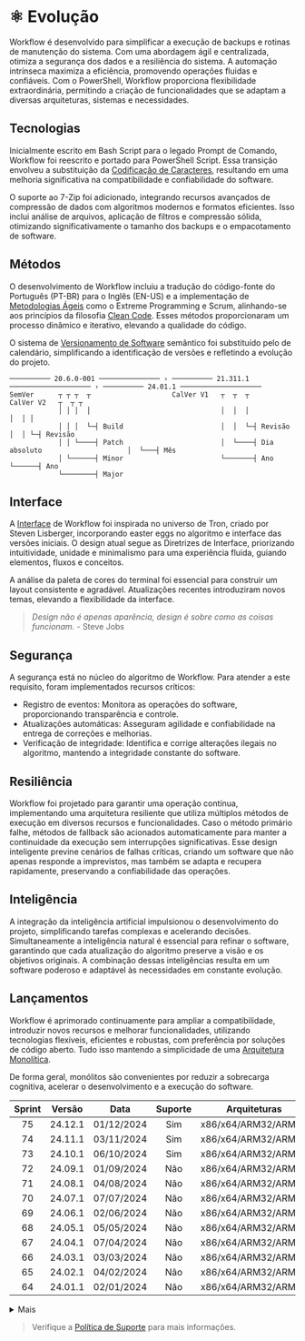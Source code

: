 # :atom_symbol: Evolução
Workflow é desenvolvido para simplificar a execução de backups e rotinas de manutenção do sistema. Com uma abordagem ágil e centralizada, otimiza a segurança dos dados e a resiliência do sistema. A automação intrínseca maximiza a eficiência, promovendo operações fluidas e confiáveis. Com o PowerShell, Workflow proporciona flexibilidade extraordinária, permitindo a criação de funcionalidades que se adaptam a diversas arquiteturas, sistemas e necessidades.

## Tecnologias
Inicialmente escrito em Bash Script para o legado Prompt de Comando, Workflow foi reescrito e portado para PowerShell Script. Essa transição envolveu a substituição da [Codificação de Caracteres][Codificação de Caracteres], resultando em uma melhoria significativa na compatibilidade e confiabilidade do software.

O suporte ao 7-Zip foi adicionado, integrando recursos avançados de compressão de dados com algoritmos modernos e formatos eficientes. Isso inclui análise de arquivos, aplicação de filtros e compressão sólida, otimizando significativamente o tamanho dos backups e o empacotamento de software.

## Métodos
O desenvolvimento de Workflow incluiu a tradução do código-fonte do Português (PT-BR) para o Inglês (EN-US) e a implementação de [Metodologias Ágeis][Metodologias Ágeis] como o Extreme Programming e Scrum, alinhando-se aos princípios da filosofia [Clean Code][Clean Code]. Esses métodos proporcionaram um processo dinâmico e iterativo, elevando a qualidade do código.

O sistema de [Versionamento de Software][Versionamento de Software] semântico foi substituído pelo de calendário, simplificando a identificação de versões e refletindo a evolução do projeto.

```
────────── 20.6.0-001 ─────────────── › ────────── 21.311.1 ──────────────────── › ────────── 24.01.1 ────────────────────
SemVer      ┬ ┬ ┬  ┬                    CalVer V1   ┬  ┬  ┬                        CalVer V2   ┬  ┬ ┬
            │ │ │  │                                │  │  │                                    │  │ │
            │ │ │  └─┤ Build                        │  │  └─┤ Revisão                          │  │ └─┤ Revisão
            │ │ └────┤ Patch                        │  └────┤ Dia absoluto                     │  └───┤ Mês
            │ └──────┤ Minor                        └───────┤ Ano                              └──────┤ Ano
            └────────┤ Major
```

## Interface
A [Interface][Interface] de Workflow foi inspirada no universo de Tron, criado por Steven Lisberger, incorporando easter eggs no algoritmo e interface das versões iniciais. O design atual segue as Diretrizes de Interface, priorizando intuitividade, unidade e minimalismo para uma experiência fluida, guiando elementos, fluxos e conceitos.

A análise da paleta de cores do terminal foi essencial para construir um layout consistente e agradável. Atualizações recentes introduziram novos temas, elevando a flexibilidade da interface.

> _Design não é apenas aparência, design é sobre como as coisas funcionam._ - Steve Jobs

## Segurança
A segurança está no núcleo do algoritmo de Workflow. Para atender a este requisito, foram implementados recursos críticos:

- Registro de eventos: Monitora as operações do software, proporcionando transparência e controle.
- Atualizações automáticas: Asseguram agilidade e confiabilidade na entrega de correções e melhorias.
- Verificação de integridade: Identifica e corrige alterações ilegais no algoritmo, mantendo a integridade constante do software.

## Resiliência
Workflow foi projetado para garantir uma operação contínua, implementando uma arquitetura resiliente que utiliza múltiplos métodos de execução em diversos recursos e funcionalidades. Caso o método primário falhe, métodos de fallback são acionados automaticamente para manter a continuidade da execução sem interrupções significativas. Esse design inteligente previne cenários de falhas críticas, criando um software que não apenas responde a imprevistos, mas também se adapta e recupera rapidamente, preservando a confiabilidade das operações.

## Inteligência
A integração da inteligência artificial impulsionou o desenvolvimento do projeto, simplificando tarefas complexas e acelerando decisões. Simultaneamente a inteligência natural é essencial para refinar o software, garantindo que cada atualização do algoritmo preserve a visão e os objetivos originais. A combinação dessas inteligências resulta em um software poderoso e adaptável às necessidades em constante evolução.

## Lançamentos
Workflow é aprimorado continuamente para ampliar a compatibilidade, introduzir novos recursos e melhorar funcionalidades, utilizando tecnologias flexíveis, eficientes e robustas, com preferência por soluções de código aberto. Tudo isso mantendo a simplicidade de uma [Arquitetura Monolítica][Arquitetura Monolítica].

De forma geral, monólitos são convenientes por reduzir a sobrecarga cognitiva, acelerar o desenvolvimento e a execução do software.

|Sprint|Versão    |Data      |Suporte|Arquiteturas       |Sistemas       |Crescimento|
|:----:|:--------:|:--------:|:-----:|:-----------------:|:-------------:|:---------:|
|75    |24.12.1   |01/12/2024|Sim    |x86/x64/ARM32/ARM64|Windows/Linux  |+04,27%    |
|74    |24.11.1   |03/11/2024|Sim    |x86/x64/ARM32/ARM64|Windows/Linux  |+11,21%    |
|73    |24.10.1   |06/10/2024|Sim    |x86/x64/ARM32/ARM64|Windows/Linux  |+09,93%    |
|72    |24.09.1   |01/09/2024|Não    |x86/x64/ARM32/ARM64|Windows        |+00,36%    |
|71    |24.08.1   |04/08/2024|Não    |x86/x64/ARM32/ARM64|Windows        |-03,80%    |
|70    |24.07.1   |07/07/2024|Não    |x86/x64/ARM32/ARM64|Windows        |+01,28%    |
|69    |24.06.1   |02/06/2024|Não    |x86/x64/ARM32/ARM64|Windows        |+00,11%    |
|68    |24.05.1   |05/05/2024|Não    |x86/x64/ARM32/ARM64|Windows        |-04,03%    |
|67    |24.04.1   |07/04/2024|Não    |x86/x64/ARM32/ARM64|Windows        |-08,97%    |
|66    |24.03.1   |03/03/2024|Não    |x86/x64/ARM32/ARM64|Windows        |+09,08%    |
|65    |24.02.1   |04/02/2024|Não    |x86/x64/ARM32/ARM64|Windows        |+04,57%    |
|64    |24.01.1   |02/01/2024|Não    |x86/x64/ARM32/ARM64|Windows        |+05,27%    |

<details>
<summary>Mais</summary>

|Sprint|Versão    |Data      |Suporte|Arquiteturas       |Sistemas       |Crescimento|
|:----:|:--------:|:--------:|:-----:|:-----------------:|:-------------:|:---------:|
|63    |23.340.1  |06/12/2023|Não    |x86/x64/ARM32/ARM64|Windows        |+04,34%    |
|62    |23.310.1  |06/11/2023|Não    |x86/x64/ARM32/ARM64|Windows        |-01,54%    |
|61    |23.280.1  |07/10/2023|Não    |x86/x64/ARM32/ARM64|Windows        |-03,82%    |
|60    |23.250.1  |07/09/2023|Não    |x86/x64/ARM32/ARM64|Windows        |+08,39%    |
|59    |23.220.1  |08/08/2023|Não    |x86/x64/ARM32/ARM64|Windows        |-01,93%    |
|58    |23.190.1  |09/07/2023|Não    |x86/x64/ARM32/ARM64|Windows        |-03,21%    |
|57    |23.160.1  |09/06/2023|Não    |x86/x64/ARM32/ARM64|Windows        |-02,89%    |
|56    |23.130.1  |10/05/2023|Não    |x86/x64/ARM32/ARM64|Windows        |+01,80%    |
|55    |23.100.1  |10/04/2023|Não    |x86/x64/ARM32/ARM64|Windows        |+05,64%    |
|54    |23.070.1  |11/03/2023|Não    |x86/x64/ARM32/ARM64|Windows        |+07,91%    |
|53    |23.040.1  |09/02/2023|Não    |x86/x64/ARM32/ARM64|Windows        |-11,74%    |
|52    |23.010.1  |10/01/2023|Não    |x86/x64/ARM32/ARM64|Windows        |+06,85%    |
|51    |22.340.1  |06/12/2022|Não    |x86/x64/ARM32/ARM64|Windows        |+06,12%    |
|50    |22.310.1  |06/11/2022|Não    |x86/x64/ARM32/ARM64|Windows        |-00,93%    |
|49    |22.280.1  |07/10/2022|Não    |x86/x64/ARM32/ARM64|Windows        |+01,95%    |
|48    |22.260.1  |17/09/2022|Não    |x86/x64/ARM32/ARM64|Windows        |+03,74%    |
|47    |22.250.1  |07/09/2022|Não    |x86/x64/ARM32/ARM64|Windows        |+13,72%    |
|46    |22.230.1  |18/08/2022|Não    |x86/x64/ARM32/ARM64|Windows        |+02,94%    |
|45    |22.190.2  |09/07/2022|Não    |x86/x64/ARM32/ARM64|Windows        |+01,62%    |
|44    |22.190.1  |09/07/2022|Não    |x86/x64/ARM32/ARM64|Windows        |+02,33%    |
|43    |22.130.1  |10/05/2022|Não    |x86/x64/ARM32/ARM64|Windows        |-03,77%    |
|42    |22.120.1  |30/04/2022|Não    |x86/x64/ARM32/ARM64|Windows        |+01,43%    |
|41    |22.110.1  |21/04/2022|Não    |x86/x64/ARM32/ARM64|Windows        |+01,95%    |
|40    |22.100.1  |10/04/2022|Não    |x86/x64/ARM32/ARM64|Windows        |+00,73%    |
|39    |22.090.1  |30/03/2022|Não    |x86/x64/ARM32/ARM64|Windows        |+07,06%    |
|38    |22.080.1  |21/03/2022|Não    |x86/x64/ARM32/ARM64|Windows        |+06,01%    |
|37    |22.070.1  |11/03/2022|Não    |x86/x64/ARM32/ARM64|Windows        |+06,05%    |
|36    |22.60.1   |01/03/2022|Não    |x86/x64/ARM32/ARM64|Windows        |+08,15%    |
|35    |22.50.1   |19/02/2022|Não    |x86/x64/ARM32/ARM64|Windows        |+41,45%    |
|34    |22.40.1   |09/02/2022|Não    |x86/x64/ARM32/ARM64|Windows        |+08,30%    |
|33    |22.30.1   |30/01/2022|Não    |x86/x64/ARM32/ARM64|Windows        |+05,61%    |
|32    |22.20.1   |20/01/2022|Não    |x86/x64/ARM32/ARM64|Windows        |+03,71%    |
|31    |22.10.1   |10/01/2022|Não    |x86/x64/ARM32/ARM64|Windows        |+00,81%    |
|30    |22.1.1    |01/01/2022|Não    |x86/x64/ARM32/ARM64|Windows        |+14,72%    |
|29    |21.330.1  |23/11/2021|Não    |x86/x64            |Windows        |+16,68%    |
|28    |21.323.1  |19/11/2021|Não    |x86/x64            |Windows        |+19,74%    |
|27    |21.319.1  |15/11/2021|Não    |x86/x64            |Windows        |+16,26%    |
|26    |21.313.1  |09/11/2021|Não    |x86/x64            |Windows        |+05,02%    |
|25    |21.311.1  |07/11/2021|Não    |x86/x64            |Windows        |+03,26%    |
|24    |20.6.0-001|2021/2    |Não    |x86/x64            |Windows        |+04,17%    |
|23    |19.9.2-001|2021/2    |Não    |x86/x64            |Windows        |-20,98%    |
|22    |18.9.3-001|2021/2    |Não    |x86/x64            |Windows        |+27,93%    |
|21    |17.9.5-001|2021/2    |Não    |x86/x64            |Windows        |+21,17%    |
|20    |16.9.1-001|2021/2    |Não    |x86/x64            |Windows        |+02,12%    |
|19    |15.9.0-001|2021/2    |Não    |x86/x64            |Windows        |+09,51%    |
|18    |14.9.0-001|2021/2    |Não    |x86/x64            |Windows        |+02,16%    |
|17    |13.9.0-001|2021/2    |Não    |x86/x64            |Windows        |+24,80%    |
|16    |12.7.0-001|2021/2    |Não    |x86/x64            |Windows        |+03,92%    |
|15    |11.5.0-001|2021/2    |Não    |x86/x64            |Windows        |+03,78%    |
|14    |10.9.0-001|2021/2    |Não    |x86/x64            |Windows        |+08,86%    |
|13    |9.8.0-001 |2021/2    |Não    |x86/x64            |Windows        |+12,86%    |
|12    |8.8.0-001 |2021/2    |Não    |x86/x64            |Windows        |+06,06%    |
|11    |7.1.0-001 |2021/2    |Não    |x86/x64            |Windows        |+05,18%    |
|10    |6.5.0-001 |2021/2    |Não    |x86/x64            |Windows        |+08,19%    |
|9     |5.7.0-001 |2021/2    |Não    |x86/x64            |Windows        |+01,75%    |
|8     |5.3.0-001 |2021/2    |Não    |x86/x64            |Windows        |+07,55%    |
|7     |4.9.0-001 |2021/2    |Não    |x86/x64            |Windows        |+41,33%    |
|6     |3.7.0-001 |2021/2    |Não    |x86/x64            |Windows        |+18,11%    |
|5     |2.13.0-002|2021/2    |Não    |x86/x64            |Windows        |=00,00%    |
|4     |2.13.0-001|2021/2    |Não    |x86/x64            |Windows        |+35,11%    |
|3     |1.8.0-001 |2021/2    |Não    |x86/x64            |Windows        |+02,17%    |
|2     |1.7.0-001 |2021/2    |Não    |x86/x64            |Windows        |-12,38%    |
|1     |0.9.0-001 |2021/2    |Não    |x86/x64            |Windows        |+100%      |

</details>

> Verifique a [Política de Suporte][Política de Suporte] para mais informações.

[Codificação de Caracteres]: https://github.com/2uj1m28ohz/Database/blob/main/SoftwareDevelopment/CharacterEncoding.md
[Metodologias Ágeis]: https://github.com/2uj1m28ohz/Database/blob/main/SoftwareDevelopment/AgileMethodologies.md
[Clean Code]: https://github.com/2uj1m28ohz/Database/blob/main/SoftwareDevelopment/SoftwareDesign.md
[Versionamento de Software]: https://github.com/2uj1m28ohz/Database/blob/main/SoftwareDevelopment/SoftwareVersioning.md
[Interface]: https://github.com/2uj1m28ohz/Database/blob/main/SoftwareDevelopment/Interface.md
[Arquitetura Monolítica]: https://github.com/2uj1m28ohz/Database/blob/main/SoftwareDevelopment/SoftwareArchitecture.md
[Política de Suporte]: /SUPPORT.md
